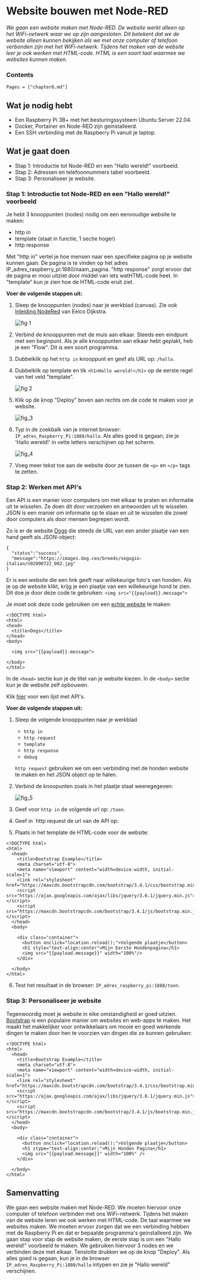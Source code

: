 # Website bouwen met Node-RED

*We gaan een website maken met Node-RED. De website werkt alleen op het WiFi-netwerk waar we op zijn aangesloten. Dit betekent dat we de website alleen kunnen bekijken als we met onze computer of telefoon verbonden zijn met het WiFi-netwerk. Tijdens het maken van de website leer je ook werken met HTML-code. HTML is een soort taal waarmee we websites kunnen maken.*

### Contents

```@contents
Pages = ["chapter6.md"]
```

## Wat je nodig hebt

- Een Raspberry Pi 3B+ met het besturingssysteem Ubuntu Server 22.04.
- Docker, Portainer en Node-RED zijn geinstalleerd.
- Een SSH verbinding met de Raspberry Pi vanuit je laptop.

## Wat je gaat doen

- Stap 1: Introductie tot Node-RED en een "Hallo wereld!" voorbeeld.
- Stap 2: Adressen en telefoonnummers tabel voorbeeld.
- Stap 3: Personaliseer je website.

### Stap 1: Introductie tot Node-RED en een "Hallo wereld!" voorbeeld

Je hebt 3 knooppunten (nodes) nodig om een eenvoudige website te maken:
- http in
- template (staat in functie, 1 sectie hoger)
- http response

Met "http in" vertel je hoe mensen naar een specifieke pagina op je website kunnen gaan. De pagina is te vinden op het adres IP_adres_raspberry_pi:1880/naam\_pagina. "http response" zorgt ervoor dat de pagina er mooi uitziet door middel van iets watHTML-code heet. In "template" kun je zien hoe de HTML-code eruit ziet.

**Voer de volgende stappen uit:**

1. Sleep de knooppunten (nodes) naar je werkblad (canvas). Zie ook [Inleiding NodeRed](https://eelcodijkstra.github.io/iot-0/html/inleiding/nodered-inleiding.html) van Eelco Dijkstra.
    
   ![fig 1](assets/fig_1.png)

2. Verbind de knooppunten met de muis aan elkaar. Steeds een eindpunt met een beginpunt. Als je alle knooppunten aan elkaar hebt geplakt, heb je een "Flow". Dit is een soort programma.
3. Dubbelklik op het `http in` knooppunt en geef als URL op: `/hallo`.
4. Dubbelklik op template en tik `<h1>Hallo wereld!</h1>` op de eerste regel van het veld "template".
   
   ![fig 2](assets/fig_2.png)
   
5. Klik op de knop "Deploy" boven aan rechts om de code te maken voor je website.

   ![fig_3](assets/fig_3.png)

5. Typ in de zoekbalk van je internet browser: `IP_adres_Raspberry_Pi:1880/hallo`. Als alles goed is gegaan, zie je 'Hallo wereld!' in vette letters verschijnen op het scherm.
    
   ![fig_4](assets/fig_4.png)

6. Voeg meer tekst toe aan de website door ze tussen de `<p>` en `</p>` tags te zetten.

### Stap 2: Werken met API's

Een API is een manier voor computers om met elkaar te praten en informatie uit te wisselen. Ze doen dit door verzoeken en antwoorden uit te wisselen. JSON is een manier om informatie op te slaan en uit te wisselen die zowel door computers als door mensen begrepen wordt.

Zo is er de website [Dogs](https://dog.ceo/api/breeds/image/random) die steeds de URL van een ander plaatje van een hand geeft als JSON-object:

```
{
  "status":"success",
  "message":"https://images.dog.ceo/breeds/segugio-italian/n02090722_002.jpg"
}
```

Er is een website die een link geeft naar willekeurige foto's van honden. Als je op de website klikt, krijg je een plaatje van een willekeurige hond te zien. Dit doe je door deze code te gebruiken: `<img src="{{payload}}.message">`

Je moet ook deze code gebruiken om een [echte website](https://www.w3schools.com/html/html_intro.asp) te maken:

```
<!DOCTYPE html>
<html>
<head>
  <title>Dogs</title>
</head>
<body>

  <img src="{{payload}}.message">

</body>
</html>
```

In de `<head>` sectie kun je de titel van je website kiezen. In de `<body>` sectie kun je de website zelf opbouwen.

Klik [hier](https://mixedanalytics.com/blog/list-actually-free-open-no-auth-needed-apis/) voor een lijst met API's.


**Voer de volgende stappen uit:**

1. Sleep de volgende knooppunten naar je werkblad
   - `http in`
   - `http request`
   - `template`
   - `http response`
   - `debug`

   `http request` gebruiken we om een verbinding met de honden website te maken en het JSON object op te halen.

2. Verbind de knoopunten zoals in het plaatje staat weeregegeven:
   
   ![fig_5](assets/fig_5.png)

3. Geef voor `http in` de volgende url op: `/toon`.

4. Geef in `http request de url van de API op:

5. Plaats in het template de HTML-code voor de website:
   
```
<!DOCTYPE html>
<html>
  <head>
    <title>Bootstrap Example</title>
    <meta charset="utf-8">
    <meta name="viewport" content="width=device-width, initial-scale=1">
    <link rel="stylesheet" href="https://maxcdn.bootstrapcdn.com/bootstrap/3.4.1/css/bootstrap.min.css">
    <script src="https://ajax.googleapis.com/ajax/libs/jquery/3.6.1/jquery.min.js"></script>
    <script src="https://maxcdn.bootstrapcdn.com/bootstrap/3.4.1/js/bootstrap.min.js"></script>
  </head>
  <body>
  
    <div class="container">
      <button onclick="location.reload();">Volgende plaatje</button>
      <h1 style="text-align:center">Mijn Eerste Hondenpagina</h1>
      <img src="{{payload.message}}" width="100%"/>          
    </div>

  </body>
</html>
```

6. Test het resultaat in de browser: `IP_adres_raspberry_pi:1880/toon`.

### Stap 3: Personaliseer je website

Tegenwoordig moet je website in elke omstandigheid er goed uitzien. [Bootstrap](https://www.w3schools.com/bootstrap/bootstrap_ver.asp) is een populaire manier om websites en web-apps te maken. Het maakt het makkelijker voor ontwikkelaars om mooie en goed werkende dingen te maken door hen te voorzien van dingen die ze kunnen gebruiken:

```
<!DOCTYPE html>
<html>
  <head>
    <title>Bootstrap Example</title>
    <meta charset="utf-8">
    <meta name="viewport" content="width=device-width, initial-scale=1">
    <link rel="stylesheet" href="https://maxcdn.bootstrapcdn.com/bootstrap/3.4.1/css/bootstrap.min.css">
    <script src="https://ajax.googleapis.com/ajax/libs/jquery/3.6.1/jquery.min.js"></script>
    <script src="https://maxcdn.bootstrapcdn.com/bootstrap/3.4.1/js/bootstrap.min.js"></script>
  </head>
  <body>
  
    <div class="container">
      <button onclick="location.reload();">Volgende plaatje</button>
      <h1 stype="text-align:center;">Mijn Honden Pagina</h1>
      <img src="{{payload.message}}" width="100%" />           
    </div>

  </body>
</html>
```

## Samenvatting

We gaan een website maken met Node-RED. We moeten hiervoor onze computer of telefoon verbinden met ons WiFi-netwerk. Tijdens het maken van de website leren we ook werken met HTML-code. De taal waarmee we websites maken. We moeten ervoor zorgen dat we een verbinding hebben met de Raspberry Pi en dat er bepaalde programma's geinstalleerd zijn. We gaan stap voor stap de website maken, de eerste stap is om een "Hallo wereld!" voorbeeld te maken. We gebruiken hiervoor 3 nodes en we verbinden deze met elkaar. Tenslotte drukken we op de knop "Deploy". Als alles goed is gegaan, kun je in de browser `IP_adres_Raspberry_Pi:1880/hallo` intypen en zie je "Hallo wereld" verschijnen.




